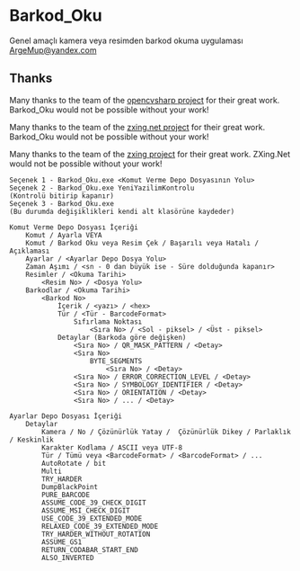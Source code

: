 # Barkod_Oku
Genel amaçlı kamera veya resimden barkod okuma uygulaması ArgeMup@yandex.com

## Thanks
Many thanks to the team of the [opencvsharp project](https://github.com/shimat/opencvsharp) for their great work. Barkod_Oku would not be possible without your work!

Many thanks to the team of the [zxing.net project](https://https://github.com/micjahn/ZXing.Net) for their great work. Barkod_Oku would not be possible without your work!

Many thanks to the team of the [zxing project](https://github.com/zxing/zxing) for their great work. ZXing.Net would not be possible without your work!

    Seçenek 1 - Barkod_Oku.exe <Komut Verme Depo Dosyasının Yolu>
    Seçenek 2 - Barkod_Oku.exe YeniYazilimKontrolu                                  (Kontrolü bitirip kapanır)
    Seçenek 3 - Barkod_Oku.exe                                                      (Bu durumda değişiklikleri kendi alt klasörüne kaydeder)

    Komut Verme Depo Dosyası İçeriği
        Komut / Ayarla VEYA
        Komut / Barkod Oku veya Resim Çek / Başarılı veya Hatalı / Açıklaması
        Ayarlar / <Ayarlar Depo Dosya Yolu>
        Zaman Aşımı / <sn - 0 dan büyük ise - Süre dolduğunda kapanır>
        Resimler / <Okuma Tarihi>
            <Resim No> / <Dosya Yolu>
        Barkodlar / <Okuma Tarihi>
            <Barkod No>
                İçerik / <yazı> / <hex>
                Tür / <Tür - BarcodeFormat>
                    Sıfırlama Noktası
                        <Sıra No> / <Sol - piksel> / <Üst - piksel>
                Detaylar (Barkoda göre değişken)
                    <Sıra No> / QR_MASK_PATTERN / <Detay>
                    <Sıra No>
                        BYTE_SEGMENTS
                            <Sıra No> / <Detay>
                    <Sıra No> / ERROR_CORRECTION_LEVEL / <Detay>
                    <Sıra No> / SYMBOLOGY_IDENTIFIER / <Detay>
                    <Sıra No> / ORIENTATION / <Detay>
                    <Sıra No> / ... / <Detay>
        
    Ayarlar Depo Dosyası İçeriği
        Detaylar
            Kamera / No / Çözünürlük Yatay /  Çözünürlük Dikey / Parlaklık / Keskinlik
            Karakter Kodlama / ASCII veya UTF-8
            Tür / Tümü veya <BarcodeFormat> / <BarcodeFormat> / ...
            AutoRotate / bit
            Multi
            TRY_HARDER
            DumpBlackPoint
            PURE_BARCODE
            ASSUME_CODE_39_CHECK_DIGIT
            ASSUME_MSI_CHECK_DIGIT
            USE_CODE_39_EXTENDED_MODE
            RELAXED_CODE_39_EXTENDED_MODE
            TRY_HARDER_WITHOUT_ROTATION
            ASSUME_GS1
            RETURN_CODABAR_START_END
            ALSO_INVERTED